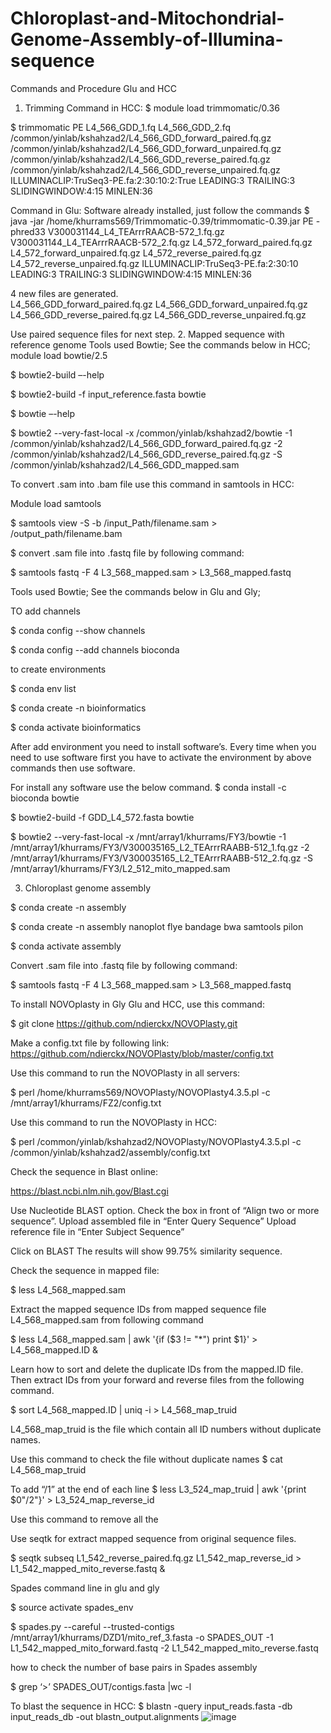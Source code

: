 # Chloroplast-and-Mitochondrial-Genome-Assembly-of-Illumina-sequence


Commands and Procedure Glu and HCC
1.	Trimming
Command in HCC: 
$ module load trimmomatic/0.36

$ trimmomatic PE L4_566_GDD_1.fq L4_566_GDD_2.fq /common/yinlab/kshahzad2/L4_566_GDD_forward_paired.fq.gz /common/yinlab/kshahzad2/L4_566_GDD_forward_unpaired.fq.gz /common/yinlab/kshahzad2/L4_566_GDD_reverse_paired.fq.gz /common/yinlab/kshahzad2/L4_566_GDD_reverse_unpaired.fq.gz ILLUMINACLIP:TruSeq3-PE.fa:2:30:10:2:True LEADING:3 TRAILING:3 SLIDINGWINDOW:4:15 MINLEN:36

Command in Glu: Software already installed, just follow the commands
$ java -jar /home/khurrams569/Trimmomatic-0.39/trimmomatic-0.39.jar PE -phred33 V300031144_L4_TEArrrRAACB-572_1.fq.gz V300031144_L4_TEArrrRAACB-572_2.fq.gz L4_572_forward_paired.fq.gz L4_572_forward_unpaired.fq.gz L4_572_reverse_paired.fq.gz L4_572_reverse_unpaired.fq.gz ILLUMINACLIP:TruSeq3-PE.fa:2:30:10 LEADING:3 TRAILING:3 SLIDINGWINDOW:4:15 MINLEN:36

4 new files are generated.  
L4_566_GDD_forward_paired.fq.gz L4_566_GDD_forward_unpaired.fq.gz L4_566_GDD_reverse_paired.fq.gz L4_566_GDD_reverse_unpaired.fq.gz

Use paired sequence files for next step. 
2.	Mapped sequence with reference genome
Tools used Bowtie; See the commands below in HCC;
module load bowtie/2.5

$ bowtie2-build –-help

$ bowtie2-build -f input_reference.fasta bowtie

$ bowtie –-help
 
$ bowtie2 --very-fast-local -x /common/yinlab/kshahzad2/bowtie -1 /common/yinlab/kshahzad2/L4_566_GDD_forward_paired.fq.gz -2 /common/yinlab/kshahzad2/L4_566_GDD_reverse_paired.fq.gz -S /common/yinlab/kshahzad2/L4_566_GDD_mapped.sam

To convert .sam into .bam file use this command in samtools in HCC:

Module load samtools

$ samtools view -S -b /input_Path/filename.sam > /output_path/filename.bam

$ convert .sam file into .fastq file by following command:

$ samtools fastq -F 4 L3_568_mapped.sam > L3_568_mapped.fastq


Tools used Bowtie; See the commands below in Glu and Gly;
	
TO add channels

$ conda config --show channels

$ conda config --add channels bioconda

to create environments 

$ conda env list

$ conda create -n bioinformatics

$ conda activate bioinformatics

After add environment you need to install software’s. Every time when you need to use software first you have to activate the environment by above commands then use software. 

For install any software use the below command.
$ conda install -c bioconda bowtie

$ bowtie2-build -f GDD_L4_572.fasta bowtie


$ bowtie2 --very-fast-local -x /mnt/array1/khurrams/FY3/bowtie -1 /mnt/array1/khurrams/FY3/V300035165_L2_TEArrrRAABB-512_1.fq.gz -2 /mnt/array1/khurrams/FY3/V300035165_L2_TEArrrRAABB-512_2.fq.gz -S /mnt/array1/khurrams/FY3/L2_512_mito_mapped.sam

3.	Chloroplast genome assembly

$ conda create -n assembly

$ conda create -n assembly nanoplot flye bandage bwa samtools pilon

$ conda activate assembly

Convert .sam file into .fastq file by following command:

$ samtools fastq -F 4 L3_568_mapped.sam > L3_568_mapped.fastq

To install NOVOplasty in Gly Glu and HCC, use this command: 

$ git clone https://github.com/ndierckx/NOVOPlasty.git

Make a config.txt file by following link: https://github.com/ndierckx/NOVOPlasty/blob/master/config.txt

Use this command to run the NOVOPlasty in all servers: 

$ perl /home/khurrams569/NOVOPlasty/NOVOPlasty4.3.5.pl -c /mnt/array1/khurrams/FZ2/config.txt

Use this command to run the NOVOPlasty in HCC:

$ perl /common/yinlab/kshahzad2/NOVOPlasty/NOVOPlasty4.3.5.pl -c /common/yinlab/kshahzad2/assembly/config.txt

Check the sequence in Blast online: 

https://blast.ncbi.nlm.nih.gov/Blast.cgi

Use Nucleotide BLAST option. Check the box in front of “Align two or more sequence”.
Upload assembled file in “Enter Query Sequence”
Upload reference file in “Enter Subject Sequence”

Click on BLAST
The results will show 99.75% similarity sequence. 

Check the sequence in mapped file: 

$ less L4_568_mapped.sam

Extract the mapped sequence IDs from mapped sequence file L4_568_mapped.sam from following command

$ less L4_568_mapped.sam | awk '{if ($3 != "*") print $1}' > L4_568_mapped.ID &

Learn how to sort and delete the duplicate IDs from the mapped.ID file. Then extract IDs from your forward and reverse files from the following command.  

$ sort L4_568_mapped.ID | uniq -i > L4_568_map_truid

L4_568_map_truid is the file which contain all ID numbers without duplicate names. 

Use this command to check the file without duplicate names
$ cat L4_568_map_truid

To add “/1” at the end of each line
$ less L3_524_map_truid | awk '{print $0"/2"}' > L3_524_map_reverse_id




Use this command to remove all the 

Use seqtk for extract mapped sequence from original sequence files.

$ seqtk subseq L1_542_reverse_paired.fq.gz L1_542_map_reverse_id > L1_542_mapped_mito_reverse.fastq &

Spades command line in glu and gly

$ source activate spades_env

$ spades.py --careful --trusted-contigs /mnt/array1/khurrams/DZD1/mito_ref_3.fasta -o SPADES_OUT -1 L1_542_mapped_mito_forward.fastq -2 L1_542_mapped_mito_reverse.fastq

how to check the number of base pairs in Spades assembly

$ grep ‘>’ SPADES_OUT/contigs.fasta |wc -l


To blast the sequence in HCC:
$ blastn -query input_reads.fasta -db input_reads_db -out blastn_output.alignments
![image](https://github.com/Khurrams569/khurrams/assets/165841830/f78c50d6-0cad-4e22-9119-92344eb78d18)
